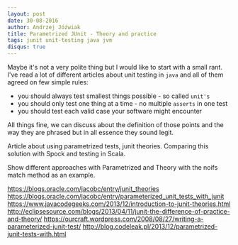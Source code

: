 ```yaml
---
layout: post
date: 30-08-2016
author: Andrzej Jóźwiak
title: Parametrized JUnit - Theory and practice
tags: junit unit-testing java jvm
disqus: true
---
```


Maybe it's not a very polite thing but I would like to start with a small rant. I've read a lot of different articles about unit testing in `java` and all of them agreed on few simple rules:
- you should always test smallest things possible - so called `unit's`
- you should only test one thing at a time - no multiple `asserts` in one test
- you should test each valid case your software might encounter

All things fine, we can discuss about the definition of those points and the way they are phrased but in all essence they sound legit.

Article about using parametrized tests, junit theories. Comparing this solution with Spock and testing in Scala.

Show different approaches with Parametrized and Theory with the noifs match method as an example.

https://blogs.oracle.com/jacobc/entry/junit_theories
https://blogs.oracle.com/jacobc/entry/parameterized_unit_tests_with_junit
https://www.javacodegeeks.com/2013/12/introduction-to-junit-theories.html
http://eclipsesource.com/blogs/2013/04/11/junit-the-difference-of-practice-and-theory/
https://ourcraft.wordpress.com/2008/08/27/writing-a-parameterized-junit-test/
http://blog.codeleak.pl/2013/12/parametrized-junit-tests-with.html
